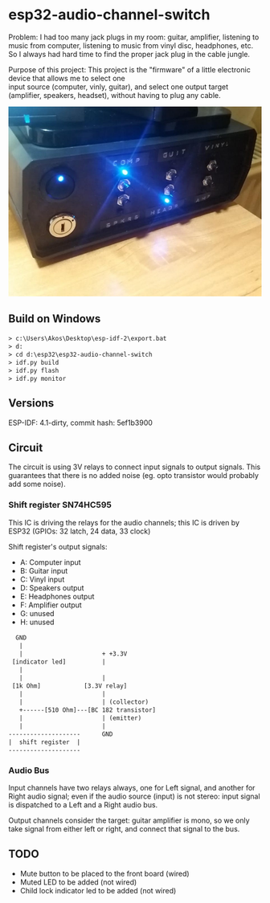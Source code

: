 # esp32-audio-channel-switch

Problem: I had too many jack plugs in my room: guitar, amplifier, listening to music from computer, 
listening to music from vinyl disc, headphones, etc. So I always had hard time to find the proper jack plug in the 
cable jungle.

Purpose of this project: This project is the "firmware" of a little electronic device that allows me to select one  
input source (computer, vinly, guitar), and select one output target (amplifier, speakers, headset), without having to 
plug any cable.

![switch](https://raw.githubusercontent.com/akos-sereg/esp32-audio-channel-switch/master/images/switch.jpg)

## Build on Windows

```
> c:\Users\Akos\Desktop\esp-idf-2\export.bat
> d:
> cd d:\esp32\esp32-audio-channel-switch
> idf.py build
> idf.py flash
> idf.py monitor 
```

## Versions

ESP-IDF: 4.1-dirty, commit hash: 5ef1b3900

## Circuit

The circuit is using 3V relays to connect input signals to output signals. This guarantees that there is no added 
noise (eg. opto transistor would probably add some noise).

### Shift register SN74HC595

This IC is driving the relays for the audio channels; 
this IC is driven by ESP32 (GPIOs: 32 latch, 24 data, 33 clock)

Shift register's output signals:

 - A: Computer input
 - B: Guitar input
 - C: Vinyl input
 - D: Speakers output
 - E: Headphones output
 - F: Amplifier output
 - G: unused
 - H: unused
 
 ```
   GND
    | 
    |                      + +3.3V
  [indicator led]          |
    |
    |                      |
  [1k Ohm]            [3.3V relay] 
    |                      |
    |                      | (collector)
    +------[510 Ohm]---[BC 182 transistor]
    |                      | (emitter)
    |                      |
--------------------      GND
|  shift register  |
--------------------
 ```
 
### Audio Bus

Input channels have two relays always, one for Left signal, and another for Right audio signal; even if the audio 
source (input) is not stereo: input signal is dispatched to a Left and a Right audio bus.

Output channels consider the target: guitar amplifier is mono, so we only take signal from either left or right, and 
connect that signal to the bus.  

## TODO

 - Mute button to be placed to the front board (wired)
 - Muted LED to be added (not wired)
 - Child lock indicator led to be added (not wired)